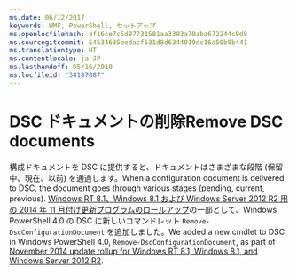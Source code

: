 ```yaml
---
ms.date: 06/12/2017
keywords: WMF, PowerShell, セットアップ
ms.openlocfilehash: af16ce7c5d97731581aa3393a70aba672244c9d8
ms.sourcegitcommit: 54534635eedacf531d8d6344019dc16a50b8b441
ms.translationtype: HT
ms.contentlocale: ja-JP
ms.lasthandoff: 05/16/2018
ms.locfileid: "34187087"
---
```

# <a name="remove-dsc-documents"></a><span data-ttu-id="42024-102">DSC ドキュメントの削除</span><span class="sxs-lookup"><span data-stu-id="42024-102">Remove DSC documents</span></span>

<span data-ttu-id="42024-103">構成ドキュメントを DSC に提供すると、ドキュメントはさまざまな段階 (保留中、現在、以前) を通過します。</span><span class="sxs-lookup"><span data-stu-id="42024-103">When a configuration document is delivered to DSC, the document goes through various stages (pending, current, previous).</span></span> <span data-ttu-id="42024-104">[Windows RT 8.1、Windows 8.1 および Windows Server 2012 R2 用の 2014 年 11 月付け更新プログラムのロールアップ](https://support.microsoft.com/kb/3000850)の一部として、Windows PowerShell 4.0 の DSC に新しいコマンドレット `Remove-DscConfigurationDocument` を追加しました。</span><span class="sxs-lookup"><span data-stu-id="42024-104">We added a new cmdlet to DSC in Windows PowerShell 4.0, `Remove-DscConfigurationDocument`, as part of [November 2014 update rollup for Windows RT 8.1, Windows 8.1, and Windows Server 2012 R2](https://support.microsoft.com/kb/3000850).</span></span>
